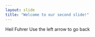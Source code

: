 ```yaml
---
layout: slide
title: "Welcome to our second slide!"
---
```

Heil Fuhrer
Use the left arrow to go back
